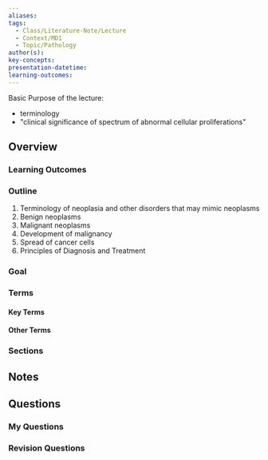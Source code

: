 ```yaml
---
aliases: 
tags:
  - Class/Literature-Note/Lecture
  - Context/MD1
  - Topic/Pathology
author(s): 
key-concepts: 
presentation-datetime: 
learning-outcomes:
---
```


Basic Purpose of the lecture:
- terminology
- "clinical significance of spectrum of abnormal cellular proliferations"
## Overview
### Learning Outcomes

### Outline
1. Terminology of neoplasia and other disorders that may mimic neoplasms
2. Benign neoplasms
3. Malignant neoplasms
4. Development of malignancy
5. Spread of cancer cells
6. Principles of Diagnosis and Treatment
### Goal

### Terms
#### Key Terms

#### Other Terms

### Sections


## Notes


## Questions

### My Questions
### Revision Questions




